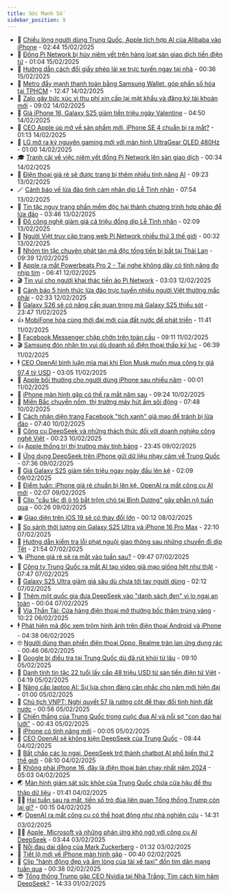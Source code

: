 ```yaml
---
title: Sức Mạnh Số
sidebar_position: 9
---
```


<!-- dantri-suc-manh-so:START -->
- 🐻 [Chiều lòng người dùng Trung Quốc, Apple tích hợp AI của Alibaba vào iPhone](https://dantri.com.vn/cong-nghe/chieu-long-nguoi-dung-trung-quoc-apple-tich-hop-ai-cua-alibaba-vao-iphone-20250214123737429.htm) - 02:44 15/02/2025
- 💄 [Đồng Pi Network bị hủy niêm yết trên hàng loạt sàn giao dịch tiền điện tử](https://dantri.com.vn/cong-nghe/dong-pi-network-bi-huy-niem-yet-tren-hang-loat-san-giao-dich-tien-dien-tu-20250215000620441.htm) - 01:04 15/02/2025
- 🚀 [Hướng dẫn cách đổi giấy phép lái xe trực tuyến ngay tại nhà](https://dantri.com.vn/cong-nghe/huong-dan-cach-doi-giay-phep-lai-xe-truc-tuyen-ngay-tai-nha-20250215025935239.htm) - 00:36 15/02/2025
- 👹 [Metro đẩy mạnh thanh toán bằng Samsung Wallet, góp phần số hóa tại TPHCM](https://dantri.com.vn/cong-nghe/metro-day-manh-thanh-toan-bang-samsung-wallet-gop-phan-so-hoa-tai-tphcm-20250214193536653.htm) - 12:47 14/02/2025
- 🤭 [Zalo gây bức xúc vì thu phí xin cấp lại mật khẩu và đăng ký tài khoản mới](https://dantri.com.vn/cong-nghe/zalo-gay-buc-xuc-vi-thu-phi-xin-cap-lai-mat-khau-va-dang-ky-tai-khoan-moi-20250214155804040.htm) - 09:02 14/02/2025
- 🗽 [Giá iPhone 16, Galaxy S25 giảm tiền triệu ngày Valentine](https://dantri.com.vn/cong-nghe/gia-iphone-16-galaxy-s25-giam-tien-trieu-ngay-valentine-20250214113611872.htm) - 04:50 14/02/2025
- 🧰 [CEO Apple úp mở về sản phẩm mới, iPhone SE 4 chuẩn bị ra mắt?](https://dantri.com.vn/cong-nghe/ceo-apple-up-mo-ve-san-pham-moi-iphone-se-4-chuan-bi-ra-mat-20250214081225645.htm) - 01:13 14/02/2025
- 🤭 [LG mở ra kỷ nguyên gaming mới với màn hình UltraGear OLED 480Hz](https://dantri.com.vn/cong-nghe/lg-mo-ra-ky-nguyen-gaming-moi-voi-man-hinh-ultragear-oled-480hz-20250213202325826.htm) - 01:00 14/02/2025
- 🎓 [Tranh cãi về việc niêm yết đồng Pi Network lên sàn giao dịch](https://dantri.com.vn/cong-nghe/tranh-cai-ve-viec-niem-yet-dong-pi-network-len-san-giao-dich-20250213155939580.htm) - 00:34 14/02/2025
- 🌮 [Điện thoại giá rẻ sẽ được trang bị thêm nhiều tính năng AI](https://dantri.com.vn/cong-nghe/dien-thoai-gia-re-se-duoc-trang-bi-them-nhieu-tinh-nang-ai-20250213150704704.htm) - 09:23 13/02/2025
- 🪄 [Cảnh báo về lừa đảo tình cảm nhân dịp Lễ Tình nhân](https://dantri.com.vn/cong-nghe/canh-bao-ve-lua-dao-tinh-cam-nhan-dip-le-tinh-nhan-20250213122014518.htm) - 07:54 13/02/2025
- 🥳 [Tin tặc ngụy trang phần mềm độc hại thành chương trình hợp pháp để lừa đảo](https://dantri.com.vn/cong-nghe/tin-tac-nguy-trang-phan-mem-doc-hai-thanh-chuong-trinh-hop-phap-de-lua-dao-20250213100439974.htm) - 03:46 13/02/2025
- 👺 [Đồ công nghệ giảm giá cả triệu đồng dịp Lễ Tình nhân](https://dantri.com.vn/cong-nghe/do-cong-nghe-giam-gia-ca-trieu-dong-dip-le-tinh-nhan-20250213090011845.htm) - 02:09 13/02/2025
- 💂 [Người Việt truy cập trang web Pi Network nhiều thứ 3 thế giới](https://dantri.com.vn/cong-nghe/nguoi-viet-truy-cap-trang-web-pi-network-nhieu-thu-3-the-gioi-20250212214852279.htm) - 00:32 13/02/2025
- 🦆 [Nhóm tin tặc chuyên phát tán mã độc tống tiền bị bắt tại Thái Lan](https://dantri.com.vn/cong-nghe/nhom-tin-tac-chuyen-phat-tan-ma-doc-tong-tien-bi-bat-tai-thai-lan-20250212150147769.htm) - 09:39 12/02/2025
- 📝 [Apple ra mắt Powerbeats Pro 2 - Tai nghe không dây có tính năng đo nhịp tim](https://dantri.com.vn/cong-nghe/apple-ra-mat-powerbeats-pro-2-tai-nghe-khong-day-co-tinh-nang-do-nhip-tim-20250212123953484.htm) - 06:41 12/02/2025
- 🎬 [Tin vui cho người khai thác tiền ảo Pi Network](https://dantri.com.vn/cong-nghe/tin-vui-cho-nguoi-khai-thac-tien-ao-pi-network-20250212095550721.htm) - 03:03 12/02/2025
- 🐘 [Cảnh báo 5 hình thức lừa đảo trực tuyến nhiều người Việt thường mắc phải](https://dantri.com.vn/cong-nghe/canh-bao-5-hinh-thuc-lua-dao-truc-tuyen-nhieu-nguoi-viet-thuong-mac-phai-20250212093056461.htm) - 02:33 12/02/2025
- 🌈 [Galaxy S26 sẽ có nâng cấp quan trọng mà Galaxy S25 thiếu sót](https://dantri.com.vn/cong-nghe/galaxy-s26-se-co-nang-cap-quan-trong-ma-galaxy-s25-thieu-sot-20250212004637824.htm) - 23:47 11/02/2025
- 👍 [MobiFone hòa cùng thời đại mới của đất nước để phát triển](https://dantri.com.vn/cong-nghe/mobifone-hoa-cung-thoi-dai-moi-cua-dat-nuoc-de-phat-trien-20250211174632916.htm) - 11:41 11/02/2025
- 🤭 [Facebook Messenger chập chờn trên toàn cầu](https://dantri.com.vn/cong-nghe/facebook-messenger-chap-chon-tren-toan-cau-20250211160937447.htm) - 09:11 11/02/2025
- 🎬 [Samsung đón nhận tin vui dù doanh số điện thoại thấp kỷ lục](https://dantri.com.vn/cong-nghe/samsung-don-nhan-tin-vui-du-doanh-so-dien-thoai-thap-ky-luc-20250211113236052.htm) - 06:39 11/02/2025
- 🕴 [CEO OpenAI bình luận mỉa mai khi Elon Musk muốn mua công ty giá 97,4 tỷ USD](https://dantri.com.vn/cong-nghe/ceo-openai-binh-luan-mia-mai-khi-elon-musk-muon-mua-cong-ty-gia-974-ty-usd-20250211095743590.htm) - 03:05 11/02/2025
- 🎉 [Apple bồi thường cho người dùng iPhone sau nhiều năm](https://dantri.com.vn/cong-nghe/apple-boi-thuong-cho-nguoi-dung-iphone-sau-nhieu-nam-20250211004549436.htm) - 00:01 11/02/2025
- 💯 [iPhone màn hình gập có thể ra mắt năm sau](https://dantri.com.vn/cong-nghe/iphone-man-hinh-gap-co-the-ra-mat-nam-sau-20250210121221695.htm) - 09:24 10/02/2025
- 💼 [Miền Bắc chuyển nồm, thị trường máy hút ẩm sôi động](https://dantri.com.vn/cong-nghe/mien-bac-chuyen-nom-thi-truong-may-hut-am-soi-dong-20250210142648814.htm) - 07:48 10/02/2025
- 🦍 [Cách nhận diện trang Facebook &quot;tích xanh&quot; giả mạo để tránh bị lừa đảo](https://dantri.com.vn/cong-nghe/cach-nhan-dien-trang-facebook-tich-xanh-gia-mao-de-tranh-bi-lua-dao-20250210125121500.htm) - 07:40 10/02/2025
- 🤔 [Công cụ DeepSeek và những thách thức đối với doanh nghiệp công nghệ Việt](https://dantri.com.vn/cong-nghe/cong-cu-deepseek-va-nhung-thach-thuc-doi-voi-doanh-nghiep-cong-nghe-viet-20250207170651533.htm) - 00:23 10/02/2025
- 👍 [Apple thống trị thị trường máy tính bảng](https://dantri.com.vn/cong-nghe/apple-thong-tri-thi-truong-may-tinh-bang-20250209230655622.htm) - 23:45 09/02/2025
- 🎊 [Ứng dụng DeepSeek trên iPhone gửi dữ liệu nhạy cảm về Trung Quốc](https://dantri.com.vn/cong-nghe/ung-dung-deepseek-tren-iphone-gui-du-lieu-nhay-cam-ve-trung-quoc-20250209103438507.htm) - 07:36 09/02/2025
- 🗽 [Giá Galaxy S25 giảm tiền triệu ngay ngày đầu lên kệ](https://dantri.com.vn/cong-nghe/gia-galaxy-s25-giam-tien-trieu-ngay-ngay-dau-len-ke-20250208164538298.htm) - 02:09 09/02/2025
- 🔭 [Điểm tuần: iPhone giá rẻ chuẩn bị lên kệ, OpenAI ra mắt công cụ AI mới](https://dantri.com.vn/cong-nghe/diem-tuan-iphone-gia-re-chuan-bi-len-ke-openai-ra-mat-cong-cu-ai-moi-20250208173615046.htm) - 02:07 09/02/2025
- 🤔 [Clip &quot;cẩu tặc đi ô tô bắt trộm chó tại Bình Dương&quot; gây phẫn nộ tuần qua](https://dantri.com.vn/cong-nghe/clip-cau-tac-di-o-to-bat-trom-cho-tai-binh-duong-gay-phan-no-tuan-qua-20250209022617351.htm) - 00:26 09/02/2025
- ⛽️ [Giao diện trên iOS 19 sẽ có thay đổi lớn](https://dantri.com.vn/cong-nghe/giao-dien-tren-ios-19-se-co-thay-doi-lon-20250207215757987.htm) - 00:12 08/02/2025
- 🤭 [So sánh thời lượng pin Galaxy S25 Ultra và iPhone 16 Pro Max](https://dantri.com.vn/cong-nghe/so-sanh-thoi-luong-pin-galaxy-s25-ultra-va-iphone-16-pro-max-20250206102648394.htm) - 22:10 07/02/2025
- 🫶 [Hướng dẫn kiểm tra lỗi phạt nguội giao thông sau những chuyến đi dịp Tết](https://dantri.com.vn/cong-nghe/huong-dan-kiem-tra-loi-phat-nguoi-giao-thong-sau-nhung-chuyen-di-dip-tet-20250208011459047.htm) - 21:54 07/02/2025
- 🪜 [iPhone giá rẻ sẽ ra mắt vào tuần sau?](https://dantri.com.vn/cong-nghe/iphone-gia-re-se-ra-mat-vao-tuan-sau-20250207095604578.htm) - 09:47 07/02/2025
- 🚀 [Công ty Trung Quốc ra mắt AI tạo video giả mạo giống hệt như thật](https://dantri.com.vn/cong-nghe/cong-ty-trung-quoc-ra-mat-ai-tao-video-gia-mao-giong-het-nhu-that-20250206125927906.htm) - 07:47 07/02/2025
- 🦏 [Galaxy S25 Ultra giảm giá sâu dù chưa tới tay người dùng](https://dantri.com.vn/cong-nghe/galaxy-s25-ultra-giam-gia-sau-du-chua-toi-tay-nguoi-dung-20250206222445626.htm) - 02:12 07/02/2025
- 💃 [Thêm một quốc gia đưa DeepSeek vào &quot;danh sách đen&quot; vì lo ngại an toàn](https://dantri.com.vn/cong-nghe/them-mot-quoc-gia-dua-deepseek-vao-danh-sach-den-vi-lo-ngai-an-toan-20250207010846848.htm) - 00:04 07/02/2025
- 🌁 [Vía Thần Tài: Cửa hàng điện thoại mở thưởng bốc thăm trúng vàng](https://dantri.com.vn/cong-nghe/via-than-tai-cua-hang-dien-thoai-mo-thuong-boc-tham-trung-vang-20250206103136157.htm) - 10:22 06/02/2025
- 🕴 [Phát hiện mã độc xem trộm hình ảnh trên điện thoại Android và iPhone](https://dantri.com.vn/cong-nghe/phat-hien-ma-doc-xem-trom-hinh-anh-tren-dien-thoai-android-va-iphone-20250206113020540.htm) - 04:38 06/02/2025
- 🤓 [Người dùng than phiền điện thoại Oppo, Realme tràn lan ứng dụng rác](https://dantri.com.vn/cong-nghe/nguoi-dung-than-phien-dien-thoai-oppo-realme-tran-lan-ung-dung-rac-20250205180351410.htm) - 00:46 06/02/2025
- 🥳 [Google bị điều tra tại Trung Quốc dù đã rút khỏi từ lâu](https://dantri.com.vn/cong-nghe/google-bi-dieu-tra-tai-trung-quoc-du-da-rut-khoi-tu-lau-20250205155921869.htm) - 09:10 05/02/2025
- 🤔 [Danh tính tin tặc 22 tuổi lấy cắp 48 triệu USD từ sàn tiền điện tử Việt](https://dantri.com.vn/cong-nghe/danh-tinh-tin-tac-22-tuoi-lay-cap-48-trieu-usd-tu-san-tien-dien-tu-viet-20250205102230865.htm) - 04:19 05/02/2025
- 🧐 [Nâng cấp laptop AI: Sự lựa chọn đáng cân nhắc cho năm mới hiện đại](https://dantri.com.vn/cong-nghe/nang-cap-laptop-ai-su-lua-chon-dang-can-nhac-cho-nam-moi-hien-dai-20250204135336980.htm) - 01:00 05/02/2025
- 🦣 [Chủ tịch VNPT: Nghị quyết 57 là rường cột để thay đổi tình hình đất nước](https://dantri.com.vn/cong-nghe/chu-tich-vnpt-nghi-quyet-57-la-ruong-cot-de-thay-doi-tinh-hinh-dat-nuoc-20250123073612673.htm) - 00:56 05/02/2025
- 🧐 [Chiến thắng của Trung Quốc trong cuộc đua AI và nỗi sợ &quot;con dao hai lưỡi&quot;](https://dantri.com.vn/cong-nghe/chien-thang-cua-trung-quoc-trong-cuoc-dua-ai-va-noi-so-con-dao-hai-luoi-20250204115408271.htm) - 00:43 05/02/2025
- 🥸 [iPhone có tính năng mới](https://dantri.com.vn/cong-nghe/iphone-co-tinh-nang-moi-20250205003345950.htm) - 00:05 05/02/2025
- 🤖 [CEO OpenAI sẽ không kiện DeepSeek của Trung Quốc](https://dantri.com.vn/cong-nghe/ceo-openai-se-khong-kien-deepseek-cua-trung-quoc-20250204153719873.htm) - 08:44 04/02/2025
- 👺 [Bất chấp các lo ngại, DeepSeek trở thành chatbot AI phổ biến thứ 2 thế giới](https://dantri.com.vn/cong-nghe/bat-chap-cac-lo-ngai-deepseek-tro-thanh-chatbot-ai-pho-bien-thu-2-the-gioi-20250204150935977.htm) - 08:10 04/02/2025
- 🤭 [Không phải iPhone 16, đây là điện thoại bán chạy nhất năm 2024](https://dantri.com.vn/cong-nghe/khong-phai-iphone-16-day-la-dien-thoai-ban-chay-nhat-nam-2024-20250204112037851.htm) - 05:03 04/02/2025
- 🌏 [Màn hình giám sát sức khỏe của Trung Quốc chứa cửa hậu để thu thập dữ liệu](https://dantri.com.vn/cong-nghe/man-hinh-giam-sat-suc-khoe-cua-trung-quoc-chua-cua-hau-de-thu-thap-du-lieu-20250204011913039.htm) - 01:41 04/02/2025
- 🧑‍🏫 [Hai tuần sau ra mắt, tiền số trò đùa liên quan Tổng thống Trump còn lại gì?](https://dantri.com.vn/cong-nghe/hai-tuan-sau-ra-mat-tien-so-tro-dua-lien-quan-tong-thong-trump-con-lai-gi-20250203222034651.htm) - 00:15 04/02/2025
- 🌏 [OpenAI ra mắt công cụ có thể hoạt động như nhà nghiên cứu](https://dantri.com.vn/cong-nghe/openai-ra-mat-cong-cu-co-the-hoat-dong-nhu-nha-nghien-cuu-20250203213056440.htm) - 14:31 03/02/2025
- 🧑‍🏫 [Apple, Microsoft và những phản ứng khó ngờ với công cụ AI DeepSeek](https://dantri.com.vn/cong-nghe/apple-microsoft-va-nhung-phan-ung-kho-ngo-voi-cong-cu-ai-deepseek-20250203104145873.htm) - 03:44 03/02/2025
- 🦣 [Nỗi đau dai dẳng của Mark Zuckerberg](https://dantri.com.vn/cong-nghe/noi-dau-dai-dang-cua-mark-zuckerberg-20250202230855117.htm) - 01:32 03/02/2025
- 🤔 [Tiết lộ mới về iPhone màn hình gập](https://dantri.com.vn/cong-nghe/tiet-lo-moi-ve-iphone-man-hinh-gap-20250202001217816.htm) - 00:40 02/02/2025
- 🚦 [Clip &quot;hành động đẹp và ấm lòng của tài xế taxi&quot; đốn tim dân mạng tuần qua](https://dantri.com.vn/cong-nghe/clip-hanh-dong-dep-va-am-long-cua-tai-xe-taxi-don-tim-dan-mang-tuan-qua-20250202012946210.htm) - 00:38 02/02/2025
- 😎 [Tổng thống Trump gặp CEO Nvidia tại Nhà Trắng: Tìm cách kìm hãm DeepSeek?](https://dantri.com.vn/cong-nghe/tong-thong-trump-gap-ceo-nvidia-tai-nha-trang-tim-cach-kim-ham-deepseek-20250201212309502.htm) - 14:33 01/02/2025<!-- dantri-suc-manh-so:END -->
